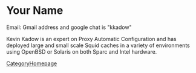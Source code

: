 # Your Name

Email: Gmail address and google chat is "kkadow"

Kevin Kadow is an expert on Proxy Automatic Configuration and has
deployed large and small scale Squid caches in a variety of environments
using OpenBSD or Solaris on both Sparc and Intel hardware.

[CategoryHomepage](/CategoryHomepage)
